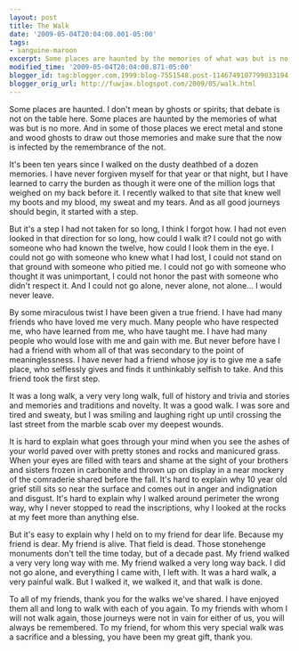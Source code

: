 ```yaml
---
layout: post
title: The Walk
date: '2009-05-04T20:04:00.001-05:00'
tags:
- sanguine-maroon
excerpt: Some places are haunted by the memories of what was but is no more.
modified_time: '2009-05-04T20:04:00.871-05:00'
blogger_id: tag:blogger.com,1999:blog-7551548.post-1146749107799033194
blogger_orig_url: http://fuwjax.blogspot.com/2009/05/walk.html
---
```


Some places are haunted. I don't mean by ghosts or spirits; that debate is not on the table here. Some places are haunted by the memories of what was but is no more. And in some of those places we erect metal and stone and wood ghosts to draw out those memories and make sure that the now is infected by the remembrance of the not.

It's been ten years since I walked on the dusty deathbed of a dozen memories. I have never forgiven myself for that year or that night, but I have learned to carry the burden as though it were one of the million logs that weighed on my back before it. I recently walked to that site that knew well my boots and my blood, my sweat and my tears. And as all good journeys should begin, it started with a step.

But it's a step I had not taken for so long, I think I forgot how. I had not even looked in that direction for so long, how could I walk it? I could not go with someone who had known the twelve, how could I look them in the eye. I could not go with someone who knew what I had lost, I could not stand on that ground with someone who pitied me. I could not go with someone who thought it was unimportant, I could not honor the past with someone who didn't respect it. And I could not go alone, never alone, not alone... I would never leave. 

By some miraculous twist I have been given a true friend. I have had many friends who have loved me very much. Many people who have respected me, who have learned from me, who have taught me. I have had many people who would lose with me and gain with me. But never before have I had a friend with whom all of that was secondary to the point of meaninglessness. I have never had a friend whose joy is to give me a safe place, who selflessly gives and finds it unthinkably selfish to take. And this friend took the first step.

It was a long walk, a very very long walk, full of history and trivia and stories and memories and traditions and novelty. It was a good walk. I was sore and tired and sweaty, but I was smiling and laughing right up until crossing the last street from the marble scab over my deepest wounds.

It is hard to explain what goes through your mind when you see the ashes of your world paved over with pretty stones and rocks and manicured grass. When your eyes are filled with tears and shame at the sight of your brothers and sisters frozen in carbonite and thrown up on display in a near mockery of the comraderie shared before the fall.  It's hard to explain why 10 year old grief still sits so near the surface and comes out in anger and indignation and disgust. It's hard to explain why I walked around perimeter the wrong way, why I never stopped to read the inscriptions, why I looked at the rocks at my feet more than anything else.

But it's easy to explain why I held on to my friend for dear life. Because my friend is dear. My friend is alive. That field is dead. Those stonehenge monuments don't tell the time today, but of a decade past. My friend walked a very very long way with me. My friend walked a very long way back. I did not go alone, and everything I came with, I left with. It was a hard walk, a very painful walk. But I walked it, we walked it, and that walk is done. 

To all of my friends, thank you for the walks we've shared. I have enjoyed them all and long to walk with each of you again. To my friends with whom I will not walk again, those journeys were not in vain for either of us, you will always be remembered. To my friend, for whom this very special walk was a sacrifice and a blessing, you have been my great gift, thank you.